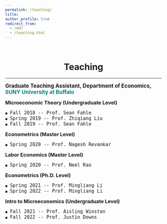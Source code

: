 ```yaml
---
permalink: /teaching/
title:
author_profile: true
redirect_from: 
  - /md/
  - /teaching.html
---
```

<br/>

# <center> Teaching </center>
- - -

<style>
.custom-bullet {
    list-style-type: none;
    padding-left: 0;
}

.custom-bullet li::before {
    content: "\25A0"; /* Unicode character for a small square */
    font-size: 8px; /* Adjust this value to change the icon size */
    margin-right: 1em; /* Adjust this value to control the spacing */
}
</style>


<span style="font-size: 17px;"> <strong>Graduate Teaching Assistant, Department of Economics,</strong> <span style="color:teal;"> <strong>SUNY University at Buffalo</strong> </span> </span>
<ul class="custom-bullet"> 
  <span style="font-size: 16px;"><strong>Microeconomic Theory (Undergraduate Level)</strong></span>
    <ul class="custom-bullet">
      <li><span style="font-size: 15px; font-family: monospace;">Fall   2018 -- Prof. Sean Fahle</span></li>
      <li><span style="font-size: 15px; font-family: monospace;">Spring 2019 -- Prof. Zhiqiang Liu</span></li>
      <li><span style="font-size: 15px; font-family: monospace;">Fall   2019 -- Prof. Sean Fahle</span></li>
     </ul>
  
  <span style="font-size: 16px;"> <strong>Econometrics (Master Level)</strong></span>
    <ul class="custom-bullet">
      <li><span style="font-size: 15px; font-family: monospace;">Spring 2020 -- Prof. Nagesh Revankar</span></li>
    </ul>
  
  <span style="font-size: 16px;"><strong>Labor Economics (Master Level)</strong></span>
    <ul class="custom-bullet">
      <li><span style="font-size: 15px; font-family: monospace;">Spring 2020 -- Prof. Neel Rao</span></li>
    </ul>
  
  <span style="font-size: 16px;"><strong>Econometrics (Ph.D. Level)</strong></span>
    <ul class="custom-bullet">
      <li><span style="font-size: 15px; font-family: monospace;">Spring 2021 -- Prof. Mingliang Li</span></li>
      <li><span style="font-size: 15px; font-family: monospace;">Spring 2022 -- Prof. Mingliang Li</span></li>
    </ul>
  
  <span style="font-size: 16px;"><strong>Intro to Microeconomics (Undergraduate Level)</strong></span>
    <ul class="custom-bullet">
      <li><span style="font-size: 15px; font-family: monospace;">Fall   2021 -- Prof. Aisling Winston</span></li>
      <li><span style="font-size: 15px; font-family: monospace;">Fall   2022 -- Prof. Justin Downs</span></li>
    </ul>
  
</ul>




<!--
<span style="font-size: 16px;"> <span style="color:#0072bb;"> **Graduate Teaching Assistant, Department of Economics, SUNY University at Buffalo** </span> </span>
<ul class="custom-bullet"> 
  <li> <span style="font-size: 16px;"><strong>Microeconomic Theory (Undergraduate)</strong></span>
    <ul class="custom-bullet">
      <li><span style="font-size: 15px;">Fall   2018 `|` Prof. Sean Fahle</span></li>
      <li><span style="font-size: 15px;">Spring 2019 `|` Prof. Zhiqiang Liu</span></li>
      <li><span style="font-size: 15px;">Fall   2019 `|` Prof. Sean Fahle</span></li>
     </ul>
  </li>
  <li><span style="font-size: 16px;"> <strong>Econometrics (Master)</strong></span>
    <ul class="custom-bullet">
      <li><span style="font-size: 15px;">Spring 2020 `|` Prof. Revankar, Nagesh</span></li>
    </ul>
  </li>
  <li><span style="font-size: 16px;"><strong>Labor Economics (Master)</strong></span>
    <ul class="custom-bullet">
      <li><span style="font-size: 15px;">Spring 2020 `|` Prof. Rao, Neel</span></li>
    </ul>
  </li>
  <li><span style="font-size: 16px;"><strong>Econometrics (Ph.D.)</strong></span>
    <ul class="custom-bullet">
      <li><span style="font-size: 15px;">Spring 2021 `|` Prof. Li, Mingliang</span></li>
      <li><span style="font-size: 15px;">Spring 2022 `|` Prof. Li, Mingliang</span></li>
    </ul>
  </li>
  <li><span style="font-size: 16px;"><strong>Intro to Microeconomics (Undergraduate)</strong></span>
    <ul class="custom-bullet">
      <li><span style="font-size: 15px;">Fall   2021 `|` Prof. Winston, Aisling</span></li>
      <li><span style="font-size: 15px;">Fall   2022 `|` Prof. Downs, Justin</span></li>
    </ul>
  </li>
</ul>
-->
